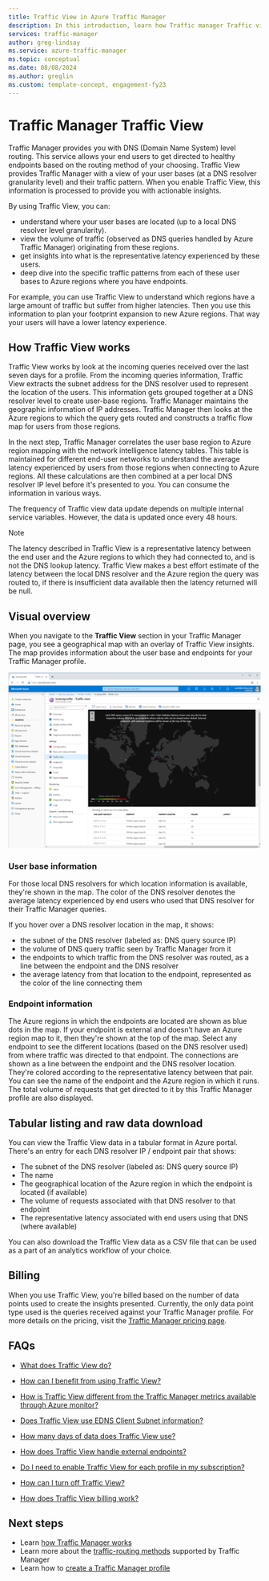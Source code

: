 ```yaml
---
title: Traffic View in Azure Traffic Manager
description: In this introduction, learn how Traffic manager Traffic view works.
services: traffic-manager
author: greg-lindsay
ms.service: azure-traffic-manager
ms.topic: conceptual
ms.date: 08/08/2024
ms.author: greglin
ms.custom: template-concept, engagement-fy23
---
```


# Traffic Manager Traffic View

Traffic Manager provides you with DNS (Domain Name System) level routing. This service allows your end users to get directed to healthy endpoints based on the routing method of your choosing. Traffic View provides Traffic Manager with a view of your user bases (at a DNS resolver granularity level) and their traffic pattern. When you enable Traffic View, this information is processed to provide you with actionable insights. 

By using Traffic View, you can:
- understand where your user bases are located (up to a local DNS resolver level granularity).
- view the volume of traffic (observed as DNS queries handled by Azure Traffic Manager) originating from these regions.
- get insights into what is the representative latency experienced by these users.
- deep dive into the specific traffic patterns from each of these user bases to Azure regions where you have endpoints. 

For example, you can use Traffic View to understand which regions have a large amount of traffic but suffer from higher latencies. Then you use this information to plan your footprint expansion to new Azure regions. That way your users will have a lower latency experience.

## How Traffic View works

Traffic View works by look at the incoming queries received over the last seven days for a profile. From the incoming queries information, Traffic View extracts the subnet address for the DNS resolver used to represent the location of the users. This information gets grouped together at a DNS resolver level to create user-base regions. Traffic Manager maintains the geographic information of IP addresses. Traffic Manager then looks at the Azure regions to which the query gets routed and constructs a traffic flow map for users from those regions.
 
In the next step, Traffic Manager correlates the user base region to Azure region mapping with the network intelligence latency tables. This table is maintained for different end-user networks to understand the average latency experienced by users from those regions when connecting to Azure regions. All these calculations are then combined at a per local DNS resolver IP level before it's presented to you. You can consume the information in various ways.

The frequency of Traffic view data update depends on multiple internal service variables. However, the data is updated once every 48 hours.

>[!NOTE]
>The latency described in Traffic View is a representative latency between the end user and the Azure regions to which they had connected to, and is not the DNS lookup latency. Traffic View makes a best effort estimate of the latency between the local DNS resolver and the Azure region the query was routed to, if there is insufficient data available then the latency returned will be null. 

## Visual overview

When you navigate to the **Traffic View** section in your Traffic Manager page, you see a geographical map with an overlay of Traffic View insights. The map provides information about the user base and endpoints for your Traffic Manager profile.

![Traffic Manager Traffic View Geographic view][1]

### User base information

For those local DNS resolvers for which location information is available, they're shown in the map. The color of the DNS resolver denotes the average latency experienced by end users who used that DNS resolver for their Traffic Manager queries.

If you hover over a DNS resolver location in the map, it shows:
- the subnet of the DNS resolver (labeled as: DNS query source IP)
- the volume of DNS query traffic seen by Traffic Manager from it
- the endpoints to which traffic from the DNS resolver was routed, as a line between the endpoint and the DNS resolver 
- the average latency from that location to the endpoint, represented as the color of the line connecting them

### Endpoint information

The Azure regions in which the endpoints are located are shown as blue dots in the map. If your endpoint is external and doesn’t have an Azure region map to it, then they're shown at the top of the map. Select any endpoint to see the different locations (based on the DNS resolver used) from where traffic was directed to that endpoint. The connections are shown as a line between the endpoint and the DNS resolver location. They're colored according to the representative latency between that pair. You can see the name of the endpoint and the Azure region in which it runs. The total volume of requests that get directed to it by this Traffic Manager profile are also displayed.


## Tabular listing and raw data download

You can view the Traffic View data in a tabular format in Azure portal. There's an entry for each DNS resolver IP / endpoint pair that shows:

* The subnet of the DNS resolver (labeled as: DNS query source IP)
* The name
* The geographical location of the Azure region in which the endpoint is located (if available)
* The volume of requests associated with that DNS resolver to that endpoint
* The representative latency associated with end users using that DNS (where available)

You can also download the Traffic View data as a CSV file that can be used as a part of an analytics workflow of your choice.

## Billing

When you use Traffic View, you're billed based on the number of data points used to create the insights presented. Currently, the only data point type used is the queries received against your Traffic Manager profile. For more details on the pricing, visit the [Traffic Manager pricing page](https://azure.microsoft.com/pricing/details/traffic-manager/).

## FAQs

* [What does Traffic View do?](./traffic-manager-faqs.md#what-does-traffic-view-do)

* [How can I benefit from using Traffic View?](./traffic-manager-faqs.md#how-can-i-benefit-from-using-traffic-view)

* [How is Traffic View different from the Traffic Manager metrics available through Azure monitor?](./traffic-manager-faqs.md#how-is-traffic-view-different-from-the-traffic-manager-metrics-available-through-azure-monitor)

* [Does Traffic View use EDNS Client Subnet information?](./traffic-manager-faqs.md#does-traffic-view-use-edns-client-subnet-information)

* [How many days of data does Traffic View use?](./traffic-manager-faqs.md#how-many-days-of-data-does-traffic-view-use)

* [How does Traffic View handle external endpoints?](./traffic-manager-faqs.md#how-does-traffic-view-handle-external-endpoints)

* [Do I need to enable Traffic View for each profile in my subscription?](./traffic-manager-faqs.md#do-i-need-to-enable-traffic-view-for-each-profile-in-my-subscription)

* [How can I turn off Traffic View?](./traffic-manager-faqs.md#how-can-i-turn-off-traffic-view)

* [How does Traffic View billing work?](./traffic-manager-faqs.md#how-does-traffic-view-billing-work)

## Next steps

- Learn [how Traffic Manager works](traffic-manager-overview.md)
- Learn more about the [traffic-routing methods](traffic-manager-routing-methods.md) supported by Traffic Manager
- Learn how to [create a Traffic Manager profile](./quickstart-create-traffic-manager-profile.md)

<!--Image references-->
[1]: ./media/traffic-manager-traffic-view-overview/trafficview.png
